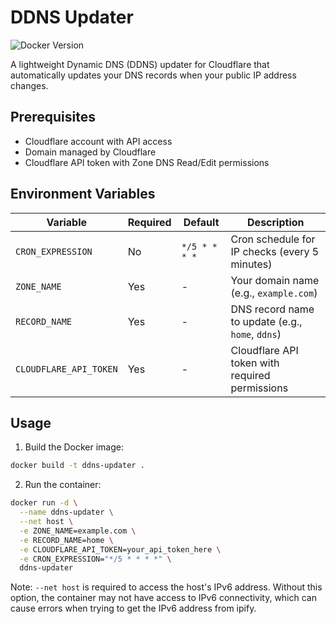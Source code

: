 # DDNS Updater
![Docker Version](https://img.shields.io/docker/v/7750koutarou/ddns-updater.svg?style=flat-square)

A lightweight Dynamic DNS (DDNS) updater for Cloudflare that automatically updates your DNS records when your public IP address changes.

## Prerequisites

- Cloudflare account with API access
- Domain managed by Cloudflare
- Cloudflare API token with Zone DNS Read/Edit permissions

## Environment Variables

| Variable | Required | Default | Description |
|----------|----------|---------|-------------|
| `CRON_EXPRESSION` | No | `*/5 * * * *` | Cron schedule for IP checks (every 5 minutes) |
| `ZONE_NAME` | Yes | - | Your domain name (e.g., `example.com`) |
| `RECORD_NAME` | Yes | - | DNS record name to update (e.g., `home`, `ddns`) |
| `CLOUDFLARE_API_TOKEN` | Yes | - | Cloudflare API token with required permissions |

## Usage

1. Build the Docker image:
```bash
docker build -t ddns-updater .
```

2. Run the container:
```bash
docker run -d \
  --name ddns-updater \
  --net host \
  -e ZONE_NAME=example.com \
  -e RECORD_NAME=home \
  -e CLOUDFLARE_API_TOKEN=your_api_token_here \
  -e CRON_EXPRESSION="*/5 * * * *" \
  ddns-updater
```

Note: `--net host` is required to access the host's IPv6 address. Without this option, the container may not have access to IPv6 connectivity, which can cause errors when trying to get the IPv6 address from ipify.

